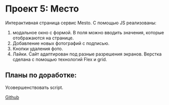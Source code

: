 # Проект 5: Место

Интерактивная страница сервис Mesto.
 С помощью JS реализованы:
  1. модальное окно с формой. В поля можно вводить значения, которые отображаются на странице.
  2. Добавление новых фотографий с подписью.
  3. Кнопки удаления фото.
  4. Лайки.
 Сайт адаптирован под разные разрешения экранов.
 Верстка сделана с помощью технологий Flex и grid.

 ## Планы по доработке:
 Усовершенствовать script.

 [Github]()
